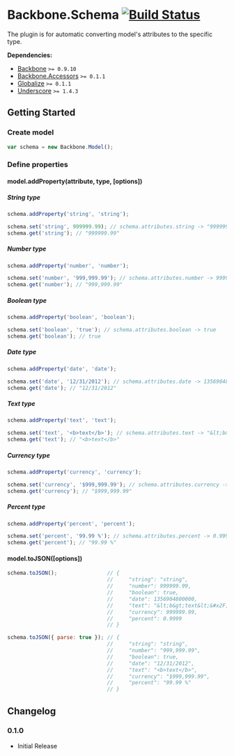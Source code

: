 [lnk]: https://travis-ci.org/DreamTheater/Backbone.Schema
[img]: https://secure.travis-ci.org/DreamTheater/Backbone.Schema.png

# Backbone.Schema [![Build Status][img]][lnk]
The plugin is for automatic converting model's attributes to the specific type.

**Dependencies:**

  - [Backbone](https://github.com/documentcloud/backbone) `>= 0.9.10`
  - [Backbone.Accessors](https://github.com/DreamTheater/Backbone.Accessors) `>= 0.1.1`
  - [Globalize](https://github.com/jquery/globalize) `>= 0.1.1`
  - [Underscore](https://github.com/documentcloud/underscore) `>= 1.4.3`

## Getting Started
### Create model
```js
var schema = new Backbone.Model();
```

### Define properties
#### model.addProperty(attribute, type, [options])
##### String type
```js
schema.addProperty('string', 'string');

schema.set('string', 999999.99); // schema.attributes.string -> "999999.99"
schema.get('string'); // "999999.99"
```

##### Number type
```js
schema.addProperty('number', 'number');

schema.set('number', '999,999.99'); // schema.attributes.number -> 999999.99
schema.get('number'); // "999,999.99"
```

##### Boolean type
```js
schema.addProperty('boolean', 'boolean');

schema.set('boolean', 'true'); // schema.attributes.boolean -> true
schema.get('boolean'); // true
```

##### Date type
```js
schema.addProperty('date', 'date');

schema.set('date', '12/31/2012'); // schema.attributes.date -> 1356904800000
schema.get('date'); // "12/31/2012"
```

##### Text type
```js
schema.addProperty('text', 'text');

schema.set('text', '<b>text</b>'); // schema.attributes.text -> "&lt;b&gt;text&lt;&#x2F;b&gt;"
schema.get('text'); // "<b>text</b>"
```

##### Currency type
```js
schema.addProperty('currency', 'currency');

schema.set('currency', '$999,999.99'); // schema.attributes.currency -> 999999.99
schema.get('currency'); // "$999,999.99"
```

##### Percent type
```js
schema.addProperty('percent', 'percent');

schema.set('percent', '99.99 %'); // schema.attributes.percent -> 0.9999
schema.get('percent'); // "99.99 %"
```

#### model.toJSON([options])
```js
schema.toJSON();                // {
                                //     "string": "string",
                                //     "number": 999999.99,
                                //     "boolean": true,
                                //     "date": 1356904800000,
                                //     "text": "&lt;b&gt;text&lt;&#x2F;b&gt;",
                                //     "currency": 999999.99,
                                //     "percent": 0.9999
                                // }

schema.toJSON({ parse: true }); // {
                                //     "string": "string",
                                //     "number": "999,999.99",
                                //     "boolean": true,
                                //     "date": "12/31/2012",
                                //     "text": "<b>text</b>",
                                //     "currency": "$999,999.99",
                                //     "percent": "99.99 %"
                                // }
```

## Changelog
### 0.1.0
  - Initial Release

